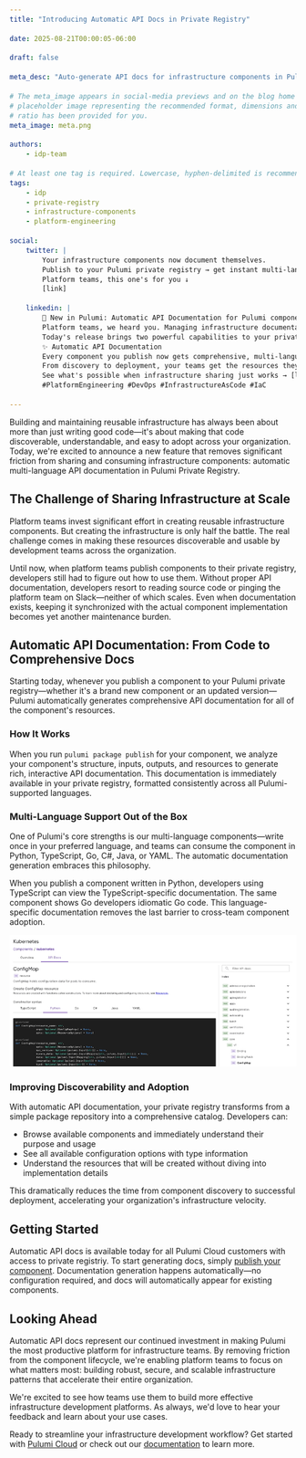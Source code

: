 ```yaml
---
title: "Introducing Automatic API Docs in Private Registry"

date: 2025-08-21T00:00:05-06:00

draft: false

meta_desc: "Auto-generate API docs for infrastructure components in Pulumi Private Registry."

# The meta_image appears in social-media previews and on the blog home page. A
# placeholder image representing the recommended format, dimensions and aspect
# ratio has been provided for you.
meta_image: meta.png

authors:
    - idp-team

# At least one tag is required. Lowercase, hyphen-delimited is recommended.
tags:
    - idp
    - private-registry
    - infrastructure-components
    - platform-engineering

social:
    twitter: |
        Your infrastructure components now document themselves.
        Publish to your Pulumi private registry → get instant multi-language API docs.
        Platform teams, this one's for you ↓ 
        [link]

    linkedin: |
        🚀 New in Pulumi: Automatic API Documentation for Pulumi components
        Platform teams, we heard you. Managing infrastructure documentation houldn't slow you down.
        Today's release brings two powerful capabilities to your private registry:
        ✨ Automatic API Documentation
        Every component you publish now gets comprehensive, multi-language API docs—automatically generated, always in sync. Your Python components show TypeScript developers TypeScript examples. No manual documentation needed.
        From discovery to deployment, your teams get the resources they need without the friction.
        See what's possible when infrastructure sharing just works → [link]
        #PlatformEngineering #DevOps #InfrastructureAsCode #IaC

---
```


Building and maintaining reusable infrastructure has always been about more than just writing good code—it's about making that code discoverable, understandable, and easy to adopt across your organization. Today, we're excited to announce a new feature that removes significant friction from sharing and consuming infrastructure components: automatic multi-language API documentation in Pulumi Private Registry.

<!--more-->

## The Challenge of Sharing Infrastructure at Scale

Platform teams invest significant effort in creating reusable infrastructure components. But creating the infrastructure is only half the battle. The real challenge comes in making these resources discoverable and usable by development teams across the organization.

Until now, when platform teams publish components to their private registry, developers still had to figure out how to use them. Without proper API documentation, developers resort to reading source code or pinging the platform team on Slack—neither of which scales. Even when documentation exists, keeping it synchronized with the actual component implementation becomes yet another maintenance burden.

## Automatic API Documentation: From Code to Comprehensive Docs

Starting today, whenever you publish a component to your Pulumi private registry—whether it's a brand new component or an updated version—Pulumi automatically generates comprehensive API documentation for all of the component's resources.

### How It Works

When you run `pulumi package publish` for your component, we analyze your component's structure, inputs, outputs, and resources to generate rich, interactive API documentation. This documentation is immediately available in your private registry, formatted consistently across all Pulumi-supported languages.

### Multi-Language Support Out of the Box

One of Pulumi's core strengths is our multi-language components—write once in your preferred language, and teams can consume the component in Python, TypeScript, Go, C#, Java, or YAML. The automatic documentation generation embraces this philosophy.

When you publish a component written in Python, developers using TypeScript can view the TypeScript-specific documentation. The same component shows Go developers idiomatic Go code. This language-specific documentation removes the last barrier to cross-team component adoption.

![Multi-language component support](multi-lang-apis.jpg)

### Improving Discoverability and Adoption

With automatic API documentation, your private registry transforms from a simple package repository into a comprehensive catalog. Developers can:

* Browse available components and immediately understand their purpose and usage
* See all available configuration options with type information
* Understand the resources that will be created without diving into implementation details

This dramatically reduces the time from component discovery to successful deployment, accelerating your organization's infrastructure velocity.

## Getting Started

Automatic API docs is available today for all Pulumi Cloud customers with access to private registriy. To start generating docs, simply [publish your component](/docs/idp/get-started/private-registry/#publishing-components). Documentation generation happens automatically—no configuration required, and docs will automatically appear for existing components.

## Looking Ahead

Automatic API docs represent our continued investment in making Pulumi the most productive platform for infrastructure teams. By removing friction from the component lifecycle, we're enabling platform teams to focus on what matters most: building robust, secure, and scalable infrastructure patterns that accelerate their entire organization.

We're excited to see how teams use them to build more effective infrastructure development platforms. As always, we'd love to hear your feedback and learn about your use cases.

Ready to streamline your infrastructure development workflow? Get started with [Pulumi Cloud](https://app.pulumi.com/signup) or check out our [documentation](/docs/idp/get-started/private-registry/) to learn more.
